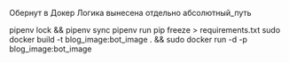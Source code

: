 Обернут в Докер
Логика вынесена отдельно
абсолютный_путь

pipenv lock && pipenv sync
pipenv run pip freeze > requirements.txt
sudo docker build -t blog_image:bot_image . && sudo docker run -d -p blog_image:bot_image
